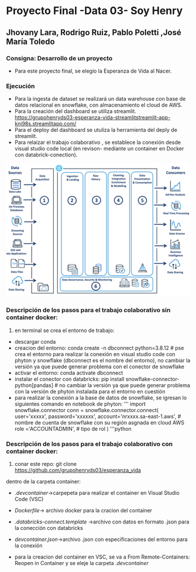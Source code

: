 # Proyecto Final -Data 03- Soy Henry
## Jhovany Lara, Rodrigo Ruiz, Pablo Poletti ,José María Toledo

### Consigna: Desarrollo de un proyecto

- Para este proyecto final, se elegio la Esperanza de Vida al Nacer.


### Ejecución

- Para la ingesta de dataset se realizará un data warehouse con base de datos relacional en snowflake, con almacenamiento el cloud de AWS. 
- Para la creación del dashboard se utiliza streamlit. https://grupohenryds03-esperanza-vida-streamlitstreamlit-app-kni98s.streamlitapp.com/
- Para el deploy del dashboard se utuliza la herramienta del deply de streamlit.
- Para relaizar el trabajo colaborativo , se establece la conexión desde visual studio code local (en revison- mediante un container en Docker con databrick-conection).

<img src="/imagenes/engineering snowflake2.png"/>



### Descripción de los pasos para el trabajo colaborativo sin container docker:

1. en terminal se crea el entorno de trabajo:
- descargar conda
- creacion del entorno: conda create -n dbconnect python=3.8.12 # pse crea el entorno para realizar la conexión en visual studio code con phyton y snowflake (dbconnect es el nombre del entorno), no cambiar la versión ya que puede generar problema con el conector de snowflake
- activar el entorno: conda activate dbconnect
- instalar el conector con databricks: pip install snowflake-connector-python[pandas] # no cambiar la versión ya que puede generar problema con la versión de phyton instalada para el entorno en cuestión
- para realizar la conexión a la base de datos de snowflake, se igresan lo siguientes comando en notebook de phyton:
'''
import snowflake.connector
conn = snowflake.connector.connect(
    user='xxxxx',
    password='xxxxxx',
    account='nrxxxx.sa-east-1.aws', # nombre de cuenta de snowflake con su región asgnada en cloud AWS
    role ='ACCOUNTADMIN', # tipo de rol
    )
'''python

### Descripción de los pasos para el trabajo colaborativo con container docker:

1. conar este repo: git clone https://github.com/grupohenryds03/esperanza_vida

dentro de la carpeta container:

- *.devcontainer*->carpepeta para realizar el container en Visual Studio Code (VSC)

- *Dockerfile*-> archivo docker para la cracion del container

- *.databricks-connect.template* ->archivo con datos en formato .json para la conección con databricks

- *devcontainer.json*->archivo .json con especificaciones del entorno para la conexión 

- para la creacion del container en VSC, se va a From Remote-Containers: Reopen in Container y se eleje la carpeta *.devcontainer*





